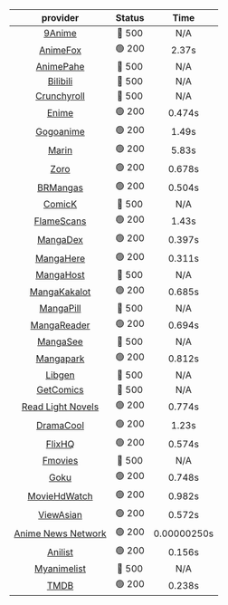 | **provider** | **Status** | **Time** |
|:--------:|:------:|:----:|
| [9Anime](https://9anime.pl) | 🔴 500 | N/A |
|  [AnimeFox](https://animefox.tv)  | 🟢 200 | 2.37s |
| [AnimePahe](https://animepahe.com) | 🔴 500 | N/A |
| [Bilibili](https://bilibili.tv) | 🔴 500 | N/A |
| [Crunchyroll](https://cronchy.consumet.stream) | 🔴 500 | N/A |
|  [Enime](https://enime.moe)  | 🟢 200 | 0.474s |
|  [Gogoanime](https://gogoanime.cl)  | 🟢 200 | 1.49s |
|  [Marin](https://marin.moe)  | 🟢 200 | 5.83s |
|  [Zoro](https://aniwatch.to)  | 🟢 200 | 0.678s |
|  [BRMangas](https://www.brmangas.net)  | 🟢 200 | 0.504s |
| [ComicK](https://comick.app) | 🔴 500 | N/A |
|  [FlameScans](https://flamescans.org/)  | 🟢 200 | 1.43s |
|  [MangaDex](https://mangadex.org)  | 🟢 200 | 0.397s |
|  [MangaHere](http://www.mangahere.cc)  | 🟢 200 | 0.311s |
| [MangaHost](https://mangahosted.com) | 🔴 500 | N/A |
|  [MangaKakalot](https://mangakakalot.com)  | 🟢 200 | 0.685s |
| [MangaPill](https://mangapill.com) | 🔴 500 | N/A |
|  [MangaReader](https://mangareader.to)  | 🟢 200 | 0.694s |
| [MangaSee](https://mangasee123.com) | 🔴 500 | N/A |
|  [Mangapark](https://v2.mangapark.net)  | 🟢 200 | 0.812s |
| [Libgen](http://libgen) | 🔴 500 | N/A |
| [GetComics](https://getcomics.info/) | 🔴 500 | N/A |
|  [Read Light Novels](https://readlightnovels.net)  | 🟢 200 | 0.774s |
|  [DramaCool](https://www1.dramacool.cr)  | 🟢 200 | 1.23s |
|  [FlixHQ](https://flixhq.to)  | 🟢 200 | 0.574s |
| [Fmovies](https://fmovies.to) | 🔴 500 | N/A |
|  [Goku](https://goku.sx)  | 🟢 200 | 0.748s |
|  [MovieHdWatch](https://movieshd.watch)  | 🟢 200 | 0.982s |
|  [ViewAsian](https://viewasian.co)  | 🟢 200 | 0.572s |
|  [Anime News Network](https://www.animenewsnetwork.com)  | 🟢 200 | 0.00000250s |
|  [Anilist](https://anilist.co)  | 🟢 200 | 0.156s |
| [Myanimelist](https://myanimelist.net/) | 🔴 500 | N/A |
|  [TMDB](https://www.themoviedb.org)  | 🟢 200 | 0.238s |
